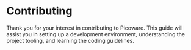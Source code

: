 # Contributing

Thank you for your interest in contributing to Picoware. This guide will assist
you in setting up a development environment, understanding the project tooling,
and learning the coding guidelines.
